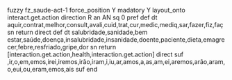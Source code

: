 fuzzy fz_saude-act-1
   force_position Y
   madatory Y
   layout_onto interact.get.action
   direction R 
   an AN
   sq 0
   pref 
   def 
    dt aquir,contrat,melhor,consult,avali,cuid,trat,cur,medic,mediq,sar,fazer,fiz,faç
    sn 
    return 
    direct 
   def 
    dt salubridade,sanidade,bem estar,saúde,doença,insalubridade,insanidade,doente,paciente,dieta,emagrecer,febre,resfriado,gripe,dor
    sn 
    return [interaction.get.action,health,interaction.get.action]
    direct 
   suf ,ir,o,em,emos,irei,iremos,irão,iram,i,iu,ar,amos,a,as,am,ei,aremos,arão,aram,o,eui,ou,eram,emos,ais 
   suf 
end